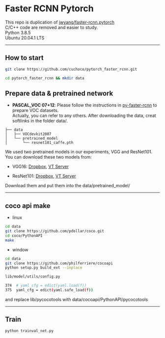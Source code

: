 Faster RCNN Pytorch
=======
This repo is duplication of [jwyang/faster-rcnn.pytorch](https://github.com/jwyang/faster-rcnn.pytorch)    
C/C++ code are removed and easier to study.   
Python 3.8.5   
Ubuntu 20.04.1 LTS

***
## How to start

```bash
git clone https://github.com/cuchoco/pytorch_faster_rcnn.git

cd pytorch_faster_rcnn && mkdir data
```

## Prepare data & pretrained network

* **PASCAL_VOC 07+12**: Please follow the instructions in [py-faster-rcnn](https://github.com/rbgirshick/py-faster-rcnn#beyond-the-demo-installation-for-training-and-testing-models) to prepare VOC datasets.  
Actually, you can refer to any others. After downloading the data, creat softlinks in the folder data/.

```
├── data
│   ├── VOCdevkit2007
│   └── pretrained_model
│       └── resnet101_caffe.pth
```

We used two pretrained models in our experiments, VGG and ResNet101.   
You can download these two models from:

* VGG16: [Dropbox](https://www.dropbox.com/s/s3brpk0bdq60nyb/vgg16_caffe.pth?dl=0), [VT Server](https://filebox.ece.vt.edu/~jw2yang/faster-rcnn/pretrained-base-models/vgg16_caffe.pth)

* ResNet101: [Dropbox](https://www.dropbox.com/s/iev3tkbz5wyyuz9/resnet101_caffe.pth?dl=0), [VT Server](https://filebox.ece.vt.edu/~jw2yang/faster-rcnn/pretrained-base-models/resnet101_caffe.pth)

Download them and put them into the data/pretrained_model/

---
## coco api make
- linux
```bash
cd data
git clone https://github.com/pdollar/coco.git 
cd coco/PythonAPI
make
```

- window
```bash
cd data
git clone https://github.com/philferriere/cocoapi
python setup.py build_ext --inplace

lib/model/utils/config.py

374  # yaml_cfg = edict(yaml.load(f))
375  yaml_cfg = edict(yaml.safe_load(f))
```
and replace lib/pycocotools with data/cocoapi/PythonAPI/pycocotools

---
## Train

```bash
python trainval_net.py 
```

